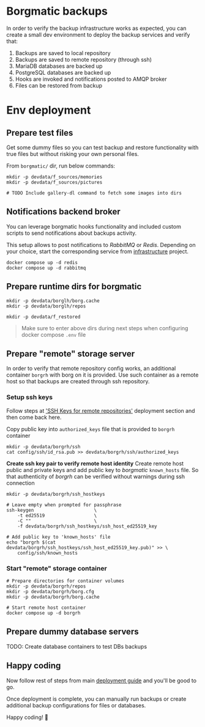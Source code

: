 # Borgmatic backups
In order to verify the backup infrastructure works as expected, you can
create a small dev environment to deploy the backup services and verify
that:

1. Backups are saved to local repository
2. Backups are saved to remote repository (through ssh)
3. MariaDB databases are backed up
4. PostgreSQL databases are backed up
5. Hooks are invoked and notifications posted to AMQP broker
6. Files can be restored from backup

# Env deployment

## Prepare test files
Get some dummy files so you can test backup and restore functionality
with true files but without risking your own personal files.

From `borgmatic/` dir, run below commands:
```shell
mkdir -p devdata/f_sources/memories
mkdir -p devdata/f_sources/pictures

# TODO Include gallery-dl command to fetch some images into dirs
```

## Notifications backend broker

You can leverage borgmatic hooks functionality and included custom scripts to send notifications about backups activity.

This setup allows to post notifications to *RabbitMQ* or *Redis*. Depending on your choice, start the corresponding service from [infrastructure](../infrastructure/README.md)  project.

```shell
docker compose up -d redis
docker compose up -d rabbitmq
```

## Prepare runtime dirs for borgmatic
```shell
mkdir -p devdata/borglh/borg.cache
mkdir -p devdata/borglh/repos

mkdir -p devdata/f_restored
```
> Make sure to enter above dirs during next steps when configuring
> docker compose `.env` file

## Prepare "remote" storage server
In order to verify that remote repository config works, an additional container
`borgrh` with borg on it is provided. Use such container as a remote host
so that backups are created through ssh repository.

### Setup ssh keys
Follow steps at
['SSH Keys for remote repositories'](README.md#ssh-keys-for-remote-repositories)
deployment section and then come back here.

Copy public key into `authorized_keys` file that is provided to `borgrh`
container
```shell
mkdir -p devdata/borgrh/ssh
cat config/ssh/id_rsa.pub >> devdata/borgrh/ssh/authorized_keys
```

**Create ssh key pair to verify remote host identity**
Create remote host public and private keys and add public key
to *borgmatic* `known_hosts` file. So that authenticity of *borgrh*
can be verified without warnings during ssh connection

```shell
mkdir -p devdata/borgrh/ssh_hostkeys

# Leave empty when prompted for passphrase
ssh-keygen                      \
    -t ed25519                  \
    -C ""                       \
    -f devdata/borgrh/ssh_hostkeys/ssh_host_ed25519_key

# Add public key to 'known_hosts' file
echo "borgrh $(cat devdata/borgrh/ssh_hostkeys/ssh_host_ed25519_key.pub)" >> \
    config/ssh/known_hosts
```

### Start "remote" storage container
```shell
# Prepare directories for container volumes
mkdir -p devdata/borgrh/repos
mkdir -p devdata/borgrh/borg.cfg
mkdir -p devdata/borgrh/borg.cache

# Start remote host container
docker compose up -d borgrh
```

## Prepare dummy database servers
TODO: Create database containers to test DBs backups

## Happy coding
Now follow rest of steps from main [deployment guide](README.md#prepare-borgmatic-config-files)
and you'll be good to go.

Once deployment is complete, you can manually run backups or create
additional backup configurations for files or databases.

Happy coding! 🚀
